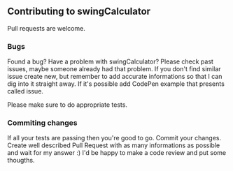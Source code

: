 ## Contributing to swingCalculator
Pull requests are welcome.

### Bugs

Found a bug? Have a problem with swingCalculator? Please check past issues, maybe someone already had that problem. If you don't find similar issue create new, but remember to add accurate informations so that I can dig into it straight away. If it's possible add CodePen example that presents called issue.

Please make sure to do appropriate tests.

### Commiting changes

If all your tests are passing then you're good to go. Commit your changes.
Create well described Pull Request with as many informations as possible and wait for my answer :) I'd be happy to make a code review and put some thougths.